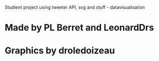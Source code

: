 Studient project using tweeter API, svg and stuff - datavisualisation

Made by PL Berret and LeonardDrs
========
Graphics by droledoizeau
========
